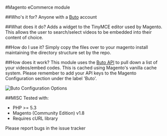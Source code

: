 #Magento eCommerce module

##Who's it for?
Anyone with a [Buto](http://buto.tv "Online Video Platform") account

##What does it do?
Adds a widget to the TinyMCE editor used by Magento. This allows the user to search/select videos to be embedded into their content of choice.

##How do I use it?
Simply copy the files over to your magento install maintaining the directory structure set by the repo.

##How does it work?
This module uses the [Buto API](http://docs.buto.tv "Online Video Platform") to pull down a list of your videos/embed codes. This is cached using Magento's vanilla cache system. Please remember to add your API keys to the Magento Configuration section under the label 'Buto'.

![Buto Configuration Options](https://dl.dropboxusercontent.com/u/31718905/web/buto-magento-module.png)

##MISC
Tested with:
*   PHP >= 5.3
*   Magento (Community Edition) v1.8
*   Requires cURL library

Please report bugs in the issue tracker